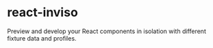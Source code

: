 # react-inviso
Preview and develop your React components in isolation with different fixture data and profiles.
